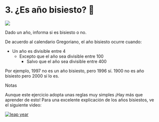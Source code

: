 # 3. ¿Es año bisiesto? 🤔
![](https://paper-attachments.dropbox.com/s_6B4945FB0F5F93CCB7A9DBF0F75CBCECAF7589AEB692AD0FAF3255B6A53CAA4A_1590175398872_image.png)

Dado un año, informa si es bisiesto o no.

De acuerdo al calendario Gregoriano, el año bisiesto ocurre cuando:


- Un año es divisible entre 4
    - Excepto que el año sea divisible entre 100
        - Salvo que el año sea divisible entre 400

Por ejemplo, 1997 no es un año bisiesto, pero 1996 sí. 1900 no es año bisiesto pero 2000 sí lo es.

Notas

Aunque este ejercicio adopta unas reglas muy simples ¡Hay más que aprender de esto!
Para una excelente explicación de los años bisiestos, ve el siguiente video: 


[![leap year](https://i.ytimg.com/vi/xX96xng7sAE/hqdefault.jpg?sqp=-oaymwEZCPYBEIoBSFXyq4qpAwsIARUAAIhCGAFwAQ==&rs=AOn4CLCTeYbrGUoEV2ZnTEYpoei_nq1jlA)](https://www.youtube.com/watch?v=xX96xng7sAE& "leap year")